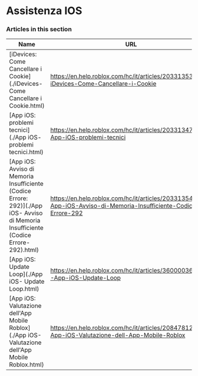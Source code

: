 # Assistenza IOS  
### Articles in this section
Name|URL
-|-
[iDevices: Come Cancellare i Cookie](./iDevices- Come Cancellare i Cookie.html) |https://en.help.roblox.com/hc/it/articles/203313530-iDevices-Come-Cancellare-i-Cookie
[App iOS: problemi tecnici](./App iOS- problemi tecnici.html) |https://en.help.roblox.com/hc/it/articles/203313470-App-iOS-problemi-tecnici
[App iOS: Avviso di Memoria Insufficiente (Codice Errore: 292)](./App iOS- Avviso di Memoria Insufficiente (Codice Errore- 292).html) |https://en.help.roblox.com/hc/it/articles/203313540-App-iOS-Avviso-di-Memoria-Insufficiente-Codice-Errore-292
[App iOS: Update Loop](./App iOS- Update Loop.html) |https://en.help.roblox.com/hc/it/articles/360000361586-App-iOS-Update-Loop
[App iOS: Valutazione dell'App Mobile Roblox](./App iOS- Valutazione dell'App Mobile Roblox.html) |https://en.help.roblox.com/hc/it/articles/208478126-App-iOS-Valutazione-dell-App-Mobile-Roblox
